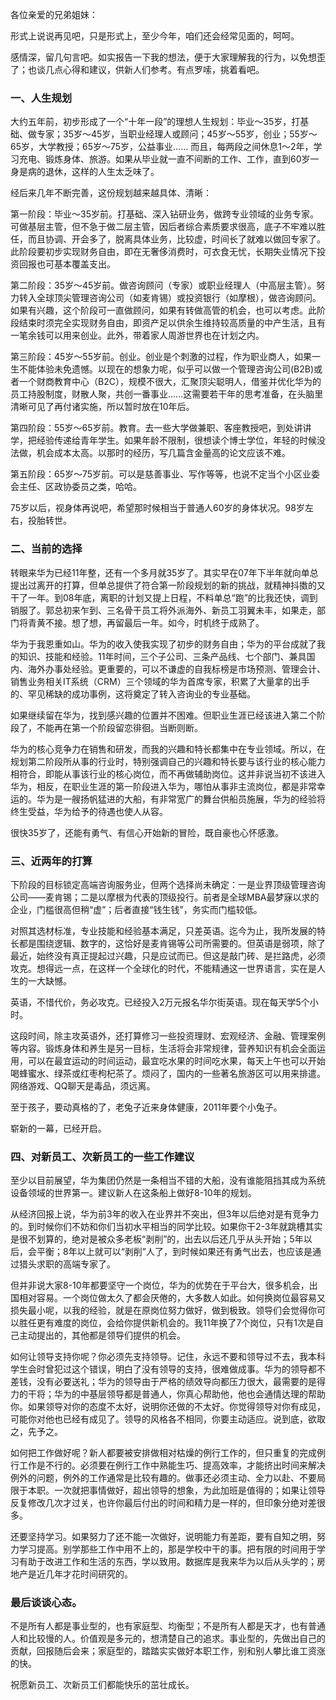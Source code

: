 各位亲爱的兄弟姐妹：

形式上说说再见吧，只是形式上，至少今年，咱们还会经常见面的，呵呵。

感情深，留几句言吧。如实报告一下我的想法，便于大家理解我的行为，以免想歪了；也谈几点心得和建议，供新人们参考。有点罗嗦，挑着看吧。

### 一、人生规划
大约五年前，初步形成了一个“十年一段”的理想人生规划：毕业～35岁，打基础、做专家；35岁～45岁，当职业经理人或顾问；45岁～55岁，创业；55岁～65岁，大学教授；65岁～75岁，公益事业…… 而且，每两段之间休息1～2年，学习充电、锻炼身体、旅游。如果从毕业就一直不间断的工作、工作，直到60岁一身是病的退休，这样的人生太乏味了。

经后来几年不断完善，这份规划越来越具体、清晰：

第一阶段：毕业～35岁前。打基础、深入钻研业务，做跨专业领域的业务专家。可做基层主管，但不急于做二层主管，因后者综合素质要求很高，底子不牢难以胜任，而且协调、开会多了，脱离具体业务，比较虚，时间长了就难以做回专家了。此阶段要初步实现财务自由，即在无奢侈消费时，可衣食无忧，长期失业情况下投资回报也可基本覆盖支出。

第二阶段：35岁～45岁前。做咨询顾问（专家）或职业经理人（中高层主管）。努力转入全球顶尖管理咨询公司（如麦肯锡）或投资银行（如摩根），做咨询顾问。如果有兴趣，这个阶段可一直做顾问，如果有转做高管的机会，也可以考虑。此阶段结束时须完全实现财务自由，即资产足以供余生维持较高质量的中产生活，且有一笔余钱可以用来创业。此外，带着家人周游世界也在计划之内。

第三阶段：45岁～55岁前。创业。创业是个刺激的过程，作为职业商人，如果一生不能体验未免遗憾。以现在的想象力呢，似乎可以做一个管理咨询公司(B2B)或者一个财商教育中心（B2C），规模不很大，汇聚顶尖聪明人，借鉴并优化华为的员工持股制度，财散人聚，共创一番事业……这需要若干年的思考准备，在头脑里清晰可见了再付诸实施，所以暂时放在10年后。

第四阶段：55岁～65岁前。教育。去一些大学做兼职、客座教授吧，到处讲讲学，把经验传递给青年学生。如果年龄不限制，很想读个博士学位，年轻的时候没法做，机会成本太高。以那时的经历，写几篇含金量高的论文应该不难。

第五阶段：65岁～75岁前。可以是慈善事业、写作等等，也说不定当个小区业委会主任、区政协委员之类，哈哈。

75岁以后，视身体再说吧，希望那时候相当于普通人60岁的身体状况。98岁左右，投胎转世。

### 二、当前的选择
转眼来华为已经11年整，还有一个多月就35岁了。其实早在07年下半年就向单总提出过离开的打算，但单总提供了符合第一阶段规划的新的挑战，就精神抖擞的又干了一年。到08年底，离职的计划又提上日程，不料单总“跑”的比我还快，调到销服了。郭总初来乍到、三名骨干员工将外派海外、新员工羽翼未丰，如果走，部门将青黄不接。想了想，再留最后一年。如今，时机终于成熟了。

华为于我恩重如山。华为的收入使我实现了初步的财务自由；华为的平台成就了我的知识、技能和经验。11年时间，三个子公司、三条产品线、七个部门、兼具国内、海外办事处经验。更重要的，可以不谦虚的自我标榜是市场预测、管理会计、销售业务相关IT系统（CRM）三个领域的华为首席专家，积累了大量拿的出手的、罕见稀缺的成功事例，这将奠定了转入咨询业的专业基础。

如果继续留在华为，找到感兴趣的位置并不困难。但职业生涯已经该进入第二个阶段了，不能再在第一个阶段留恋徘徊。当断则断。

华为的核心竞争力在销售和研发，而我的兴趣和特长都集中在专业领域。所以，在规划第二阶段所从事的行业时，特别强调自己的兴趣和特长要与该行业的核心能力相符合，即能从事该行业的核心岗位，而不再做辅助岗位。这并非说当初不该进入华为，相反，在职业生涯的第一阶段进入华为，哪怕从事非主流岗位，都是非常幸运的。华为是一艘扬帆猛进的大船，有非常宽广的舞台供船员施展，华为的经验将终生受益，华为给予的待遇也使人从容。

很快35岁了，还能有勇气、有信心开始新的冒险，既自豪也心怀感激。

### 三、近两年的打算
下阶段的目标锁定高端咨询服务业，但两个选择尚未确定：一是业界顶级管理咨询公司——麦肯锡；二是以摩根为代表的顶级投行。前者是全球MBA最梦寐以求的企业，门槛很高但稍“虚”；后者直接“钱生钱”，务实而门槛较低。

对照其选材标准，专业技能和经验基本满足，只差英语。迄今为止，我所发展的特长都是围绕逻辑、数字的，这恰好是麦肯锡等公司所需要的。但英语是弱项，除了最近，始终没有真正提起过兴趣，只是应试而已。但这是敲门砖、是拦路虎，必须攻克。想得远一点，在这样一个全球化的时代，不能精通这一世界语言，实在是人生的一大缺憾。

英语，不惜代价，务必攻克。已经投入2万元报名华尔街英语。现在每天学5个小时。

这段时间，除主攻英语外，还打算修习一些投资理财、宏观经济、金融、管理案例等内容。锻炼身体和养生是另一目标，生活将会非常规律，营养知识有机会全面运用，可以在最宜运动的时间运动，最宜吃水果的时间吃水果，每天上午也可以开始喝蜂蜜水、绿茶或红枣枸杞茶了。烦闷了，国内的一些著名旅游区可以用来排遣。网络游戏、QQ聊天是毒品，须远离。

至于孩子，要动真格的了，老兔子近来身体健康，2011年要个小兔子。

崭新的一幕，已经开启。

### 四、对新员工、次新员工的一些工作建议
至少以目前展望，华为集团仍然是一条相当不错的大船，没有谁能阻挡其成为系统设备领域的世界第一。建议新人在这条船上做好8-10年的规划。

从经济回报上说，华为前3年的收入在业界并不突出，但3年以后绝对是有竞争力的。到时候你们不妨和你们当初水平相当的同学比较。如果你干2-3年就跳槽其实是很不划算的，绝对是被众多老板“剥削”的，出去以后还几乎从头开始；5年以后，会平衡；8年以上就可以“剥削”人了，到时候如果还有勇气出去，也应该是通过猎头求职的高端专家了。

但并非说大家8-10年都要坚守一个岗位，华为的优势在于平台大，很多机会，出国相对容易。一个岗位做太久了都会厌倦的，大多数人如此。如何换岗位最容易又损失最小呢，以我的经验，就是在原岗位努力做好，做到极致。领导们会觉得你可以胜任更有难度的岗位，会给你提供新机会的。我11年换了7个岗位，只有1次是自己主动提出的，其他都是领导们提供的机会。

如何让领导支持你呢？你必须先支持领导。记住，永远不要和领导过不去，我本科学生会时曾犯过这个错误，明白了没有领导的支持，很难做成事。华为的领导都不差钱，没有必要送礼；华为的领导由于严格的绩效导向都压力很大，最需要的是得力的干将；华为的中基层领导都是普通人，你真心帮助他，他也会通情达理的帮助你。如果领导对你的态度不太好，说明你还做的不太好。你觉得领导对你有成见，可能你对他也已经有成见了。领导的风格各不相同，你要主动适应。说到底，欲取之，先予之。

如何把工作做好呢？新人都要被安排做相对枯燥的例行工作的，但只重复的完成例行工作是不行的。必须要在例行工作中熟能生巧、提高效率，才能挤出时间来解决例外的问题，例外的工作通常是比较有趣的。做事还必须主动、全力以赴、不要局限于本职。一次就把事情做好，超出领导的想象，为此加班是值得的；如果让领导反复修改几次才过关，也许你最后付出的时间和精力是一样的，但印象分绝对差很多。

还要坚持学习。如果努力了还不能一次做好，说明能力有差距，要有自知之明，努力学习提高。别学那些工作中用不上的，那是学校中干的事。把有限的时间用于学习有助于改进工作和生活的东西，学以致用。数据库是我来华为以后从头学的；房地产是近几年才花时间研究的。

### 最后谈谈心态。
不是所有人都是事业型的，也有家庭型、均衡型；不是所有人都是天才，也有普通人和比较慢的人。价值观是多元的，想清楚自己的追求。事业型的，先做出自己的贡献，回报随后会来；家庭型的，踏踏实实做好本职工作，别和别人攀比谁工资涨的快。

祝愿新员工、次新员工们都能快乐的茁壮成长。
